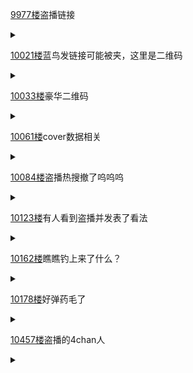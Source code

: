 [9977楼](https://bbs.nga.cn/read.php?tid=26555454&page=499#l9977)盗播链接

<details>
  <summary></summary>
  
  题外话一下，不知有没有人提过。盗播用的链接已经搭好了，就在这↑里↓。

  https://from1st.cocogachi.ga/#

  这页面做工简直震撼我妈。
  
</details>

[10021楼](https://bbs.nga.cn/read.php?tid=26555454&page=502#l10021)蓝鸟发链接可能被夹，这里是二维码

<details>
  <summary></summary>
  
  蓝桐测试蓝鸟带这个链接发推大概率被风控发不进tag里，有识之士给链接做了两个二维码测试后可以发进tag，望各位蓝鸟作战的兄弟周知

  <img src="https://img.nga.178.com/attachments/mon_202105/27/-zue37Q2o-jqwrKrToS8c-8c.jpg"></img>

  <img src="https://img.nga.178.com/attachments/mon_202105/27/-zue37Q2o-la60KsToS8c-8c.jpg"></img>
  
</details>

[10033楼](https://bbs.nga.cn/read.php?tid=26555454&page=502#l10033)豪华二维码

<details>
  <summary></summary>
  
  <img src="https://img.nga.178.com/attachments/mon_202105/27/-zue37Q2o-lem3ZfT3cSsg-g0.jpg.medium.jpg"></img>

  蓝桐制作的海报供大家使用
  
</details>

[10061楼](https://bbs.nga.cn/read.php?tid=26555454&page=504#l10061)cover数据相关

<details>
  <summary></summary>
  
  下一篇是《走向927的Cover》最后一篇。不会讲太多数据的事情，单纯逻辑和吃瓜。我想大家那么聪明，也能猜到最后一篇会讲什么内容了。睡了睡了。

  明天会发个太长不看版讲讲今天星街的数据分析。星街可以说是全木口数据最牛的一个——唯一一个不靠水军硬爬到和狐坦数据相近水平的v。我看到vmp的数据时以为看错了，下意识觉得星街买了很多水军。然后一看散点图和蓝圈的高点赞比数据，麻了。真没怎么买。

  对比下狐坦多丢人。峰值28但是注水注到看不到铁杆粉丝的影响。星街的数据能在0.20点赞比的右侧出现点赞峰，而且中部峰值24,一点也不逊色啊。

  <details>
    <summary>狐坦数据</summary>
    <img src="https://img.nga.178.com/attachments/mon_202105/27/-zue37Q2o-j56nK1rT3cSjg-c0.jpg"></img>
    <img src="https://img.nga.178.com/attachments/mon_202105/27/-zue37Q2o-juytK2jT3cSlc-b9.jpg"></img>
  </details>
  
  <details>
    <summary>星街数据</summary>
    <img src="https://img.nga.178.com/attachments/mon_202105/27/-zue37Q2o-i7k9K27T3cSni-ck.jpg"></img>
    <img src="https://img.nga.178.com/attachments/mon_202105/27/-zue37Q2o-213fZbT3cSk3-b8.jpg"></img>
  </details>

</details>

[10084楼](https://bbs.nga.cn/read.php?tid=26555454&page=505#l10084)盗播热搜撤了呜呜呜

<details>
  <summary></summary>
  
  蓝桐说cover找谷歌申诉撤了盗播的热搜<img src="https://img4.nga.178.com/ngabbs/post/smile/ac15.png"></img>

  看来cover不太喜欢湾友的免费宣传论<img src="https://img.nga.178.com/attachments/mon_202105/28/-zue37Q2o-d4cK1kT3cSsg-it.jpg.medium.jpg"></img>
  
</details>

[10123楼](https://bbs.nga.cn/read.php?tid=26555454&page=507#l10123)有人看到盗播并发表了看法

<details>
  <summary></summary>
  
  感谢这位老铁给的正反馈，我们的努力没有木大<img src="https://img.nga.178.com/attachments/mon_202105/28/-zue37Q2o-bcyuZbT3cSk7-sg.jpg.medium.jpg"></img>
  
</details>

[10162楼](https://bbs.nga.cn/read.php?tid=26555454&page=509#l10162)瞧瞧钓上来了什么？

<details>
  <summary></summary>
  
  今年的钓鱼王出现了<img src="https://img.nga.178.com/attachments/mon_202105/28/-zue37Q2o-be6lK2kT3cSiz-sg.jpg.medium.jpg"></img>
  
</details>

[10178楼](https://bbs.nga.cn/read.php?tid=26555454&page=509#l10178)好弹药毛了

<details>
  <summary></summary>
  
  4v真的每次都能乐到我，一个没有扳手的直播间我怕过么<img src="https://img4.nga.178.com/ngabbs/post/smile/ac15.png"></img>

  <img src="https://img.nga.178.com/attachments/mon_202105/28/-zue37Q2o-e0zvK1fT1kSba-6o.jpg"></img>
  
</details>

[10457楼](https://bbs.nga.cn/read.php?tid=26555454&page=523#l10457)盗播的4chan人

<details>
  <summary></summary>
  
  反转了，其实盗播的是4chan巨魔

  cnandy费拉不堪<img src="https://img.nga.178.com/attachments/mon_202105/28/-zue37Q2o-j7djK12T3cSsc-8c.jpg.medium.jpg"></img>
  
</details>